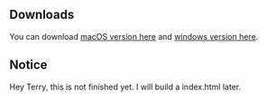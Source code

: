 ## Downloads
You can download [macOS version here](https://github.com/Traveler-Brian/Louhau-Browser/releases/latest/download/LouhauBrowser-DarwinX64.macOS.zip) and [windows version here](https://github.com/Traveler-Brian/Louhau-Browser/releases/latest/download/LouhauBrowser-win64.windows.zip).

## Notice
Hey Terry, this is not finished yet. I will build a index.html later.
